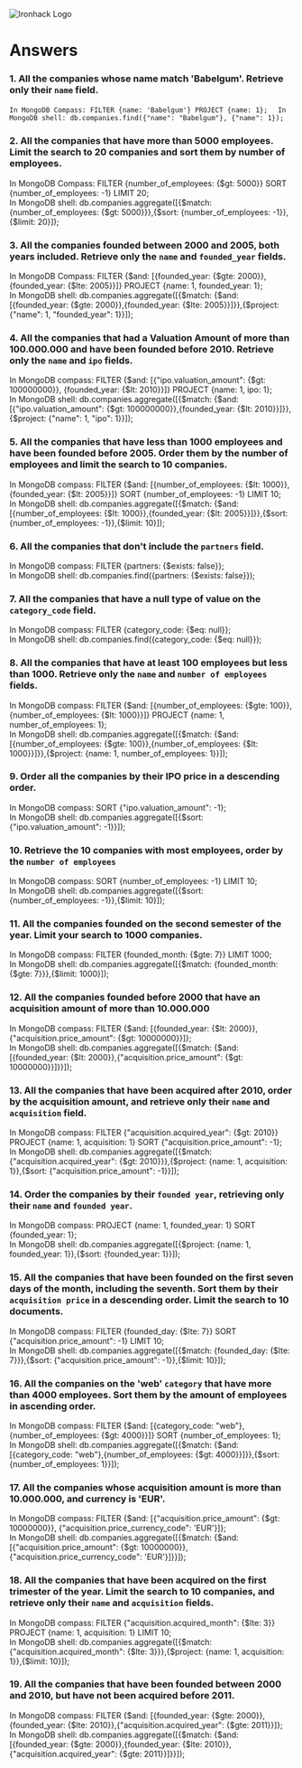 ![Ironhack Logo](https://i.imgur.com/1QgrNNw.png)

# Answers

### 1. All the companies whose name match 'Babelgum'. Retrieve only their `name` field.

`In MongoDB Compass: FILTER {name: 'Babelgum'} PROJECT {name: 1};  `
`In MongoDB shell: db.companies.find({"name": "Babelgum"}, {"name": 1});  `

### 2. All the companies that have more than 5000 employees. Limit the search to 20 companies and sort them by **number of employees**.

In MongoDB Compass: FILTER {number_of_employees: {$gt: 5000}} SORT {number_of_employees: -1} LIMIT 20;  
In MongoDB shell: db.companies.aggregate([{$match: {number_of_employees: {$gt: 5000}}},{$sort: {number_of_employees: -1}},{$limit: 20}]);  

### 3. All the companies founded between 2000 and 2005, both years included. Retrieve only the `name` and `founded_year` fields.

In MongoDB Compass: FILTER {$and: [{founded_year: {$gte: 2000}}, {founded_year: {$lte: 2005}}]} PROJECT {name: 1, founded_year: 1};  
In MongoDB shell: db.companies.aggregate([{$match: {$and: [{founded_year: {$gte: 2000}},{founded_year: {$lte: 2005}}]}},{$project: {"name": 1, "founded_year": 1}}]);  

### 4. All the companies that had a Valuation Amount of more than 100.000.000 and have been founded before 2010. Retrieve only the `name` and `ipo` fields.

In MongoDB compass: FILTER {$and: [{"ipo.valuation_amount": {$gt: 100000000}}, {founded_year: {$lt: 2010}}]} PROJECT {name: 1, ipo: 1};  
In MongoDB shell: db.companies.aggregate([{$match: {$and: [{"ipo.valuation_amount": {$gt: 100000000}},{founded_year: {$lt: 2010}}]}},{$project: {"name": 1, "ipo": 1}}]);  

### 5. All the companies that have less than 1000 employees and have been founded before 2005. Order them by the number of employees and limit the search to 10 companies.

In MongoDB compass: FILTER {$and: [{number_of_employees: {$lt: 1000}}, {founded_year: {$lt: 2005}}]} SORT {number_of_employees: -1} LIMIT 10;  
In MongoDB shell: db.companies.aggregate([{$match: {$and: [{number_of_employees: {$lt: 1000}},{founded_year: {$lt: 2005}}]}},{$sort: {number_of_employees: -1}},{$limit: 10}]);  

### 6. All the companies that don't include the `partners` field.

In MongoDB compass: FILTER {partners: {$exists: false}};  
In MongoDB shell: db.companies.find({partners: {$exists: false}});  

### 7. All the companies that have a null type of value on the `category_code` field.

In MongoDB compass: FILTER {category_code: {$eq: null}};  
In MongoDB shell: db.companies.find({category_code: {$eq: null}});  

### 8. All the companies that have at least 100 employees but less than 1000. Retrieve only the `name` and `number of employees` fields.

In MongoDB compass: FILTER {$and: [{number_of_employees: {$gte: 100}}, {number_of_employees: {$lt: 1000}}]} PROJECT {name: 1, number_of_employees: 1};  
In MongoDB shell: db.companies.aggregate([{$match: {$and: [{number_of_employees: {$gte: 100}},{number_of_employees: {$lt: 1000}}]}},{$project: {name: 1, number_of_employees: 1}}]);  

### 9. Order all the companies by their IPO price in a descending order.

In MongoDB compass: SORT {"ipo.valuation_amount": -1};  
In MongoDB shell: db.companies.aggregate([{$sort: {"ipo.valuation_amount": -1}}]);  

### 10. Retrieve the 10 companies with most employees, order by the `number of employees`

In MongoDB compass: SORT {number_of_employees: -1} LIMIT 10;  
In MongoDB shell: db.companies.aggregate([{$sort: {number_of_employees: -1}},{$limit: 10}]);  

### 11. All the companies founded on the second semester of the year. Limit your search to 1000 companies.

In MongoDB compass: FILTER {founded_month: {$gte: 7}} LIMIT 1000;  
In MongoDB shell: db.companies.aggregate([{$match: {founded_month: {$gte: 7}}},{$limit: 1000}]);  

### 12. All the companies founded before 2000 that have an acquisition amount of more than 10.000.000

In MongoDB compass: FILTER {$and: [{founded_year: {$lt: 2000}}, {"acquisition.price_amount": {$gt: 10000000}}]};  
In MongoDB shell: db.companies.aggregate([{$match: {$and: [{founded_year: {$lt: 2000}},{"acquisition.price_amount": {$gt: 10000000}}]}}]);  

### 13. All the companies that have been acquired after 2010, order by the acquisition amount, and retrieve only their `name` and `acquisition` field.

In MongoDB compass: FILTER {"acquisition.acquired_year": {$gt: 2010}} PROJECT {name: 1, acquisition: 1} SORT {"acquisition.price_amount": -1};  
In MongoDB shell: db.companies.aggregate([{$match: {"acquisition.acquired_year": {$gt: 2010}}},{$project: {name: 1, acquisition: 1}},{$sort: {"acquisition.price_amount": -1}}]);  

### 14. Order the companies by their `founded year`, retrieving only their `name` and `founded year`.

In MongoDB compass: PROJECT {name: 1, founded_year: 1} SORT {founded_year: 1};  
In MongoDB shell: db.companies.aggregate([{$project: {name: 1, founded_year: 1}},{$sort: {founded_year: 1}}]);  

### 15. All the companies that have been founded on the first seven days of the month, including the seventh. Sort them by their `acquisition price` in a descending order. Limit the search to 10 documents.

In MongoDB compass: FILTER {founded_day: {$lte: 7}} SORT {"acquisition.price_amount": -1} LIMIT 10;  
In MongoDB shell: db.companies.aggregate([{$match: {founded_day: {$lte: 7}}},{$sort: {"acquisition.price_amount": -1}},{$limit: 10}]);  

### 16. All the companies on the 'web' `category` that have more than 4000 employees. Sort them by the amount of employees in ascending order.

In MongoDB compass: FILTER {$and: [{category_code: "web"}, {number_of_employees: {$gt: 4000}}]} SORT {number_of_employees: 1};  
In MongoDB shell: db.companies.aggregate([{$match: {$and: [{category_code: "web"},{number_of_employees: {$gt: 4000}}]}},{$sort: {number_of_employees: 1}}]);  

### 17. All the companies whose acquisition amount is more than 10.000.000, and currency is 'EUR'.

In MongoDB compass: FILTER {$and: [{"acquisition.price_amount": {$gt: 10000000}}, {"acquisition.price_currency_code": 'EUR'}]};  
In MongoDB shell: db.companies.aggregate([{$match: {$and: [{"acquisition.price_amount": {$gt: 10000000}},{"acquisition.price_currency_code": 'EUR'}]}}]);  

### 18. All the companies that have been acquired on the first trimester of the year. Limit the search to 10 companies, and retrieve only their `name` and `acquisition` fields.

In MongoDB compass: FILTER {"acquisition.acquired_month": {$lte: 3}} PROJECT {name: 1, acquisition: 1} LIMIT 10;  
In MongoDB shell: db.companies.aggregate([{$match: {"acquisition.acquired_month": {$lte: 3}}},{$project: {name: 1, acquisition: 1}},{$limit: 10}]);  

### 19. All the companies that have been founded between 2000 and 2010, but have not been acquired before 2011.

In MongoDB compass: FILTER {$and: [{founded_year: {$gte: 2000}},{founded_year: {$lte: 2010}},{"acquisition.acquired_year": {$gte: 2011}}]};  
In MongoDB shell: db.companies.aggregate([{$match: {$and: [{founded_year: {$gte: 2000}},{founded_year: {$lte: 2010}},{"acquisition.acquired_year": {$gte: 2011}}]}}]);  

